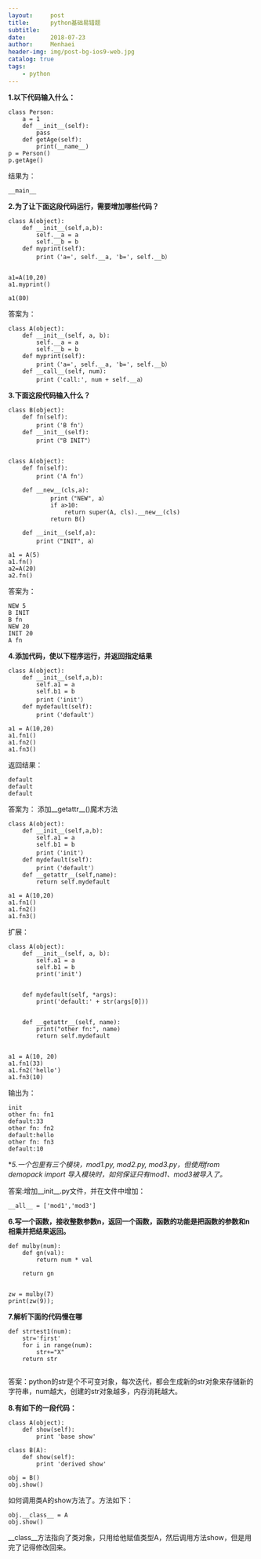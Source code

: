 ```yaml
---
layout:     post
title:      python基础易错题
subtitle:   
date:       2018-07-23
author:     Menhaei
header-img: img/post-bg-ios9-web.jpg
catalog: true
tags:
    - python
---
```

**1.以下代码输入什么：**

```
class Person:
    a = 1
    def __init__(self):
        pass
    def getAge(self):
        print(__name__)
p = Person()
p.getAge()
```

结果为：

```
__main__
```

**2.为了让下面这段代码运行，需要增加哪些代码？**

```
class A(object):
    def __init__(self,a,b):
        self.__a = a
        self.__b = b
    def myprint(self):
        print（'a=', self.__a, 'b=', self.__b）
    
 
a1=A(10,20)
a1.myprint()
 
a1(80)
```

答案为：

```
class A(object):
    def __init__(self, a, b):
        self.__a = a
        self.__b = b
    def myprint(self):
        print（'a=', self.__a, 'b=', self.__b）
    def __call__(self, num):
        print（'call:', num + self.__a）
```

**3.下面这段代码输入什么？**

```
class B(object):
    def fn(self):
        print（'B fn'）
    def __init__(self):
        print（"B INIT"）
 
 
class A(object):
    def fn(self):
        print（'A fn'）
 
    def __new__(cls,a):
            print（"NEW", a）
            if a>10:
                return super(A, cls).__new__(cls)
            return B()
 
    def __init__(self,a):
        print（"INIT", a）
 
a1 = A(5)
a1.fn()
a2=A(20)
a2.fn()
```

答案为：

```
NEW 5
B INIT
B fn
NEW 20
INIT 20
A fn
```

**4.添加代码，使以下程序运行，并返回指定结果**

```
class A(object):
    def __init__(self,a,b):
        self.a1 = a
        self.b1 = b
        print（'init'）
    def mydefault(self):
        print（'default'）
 
a1 = A(10,20)
a1.fn1()
a1.fn2()
a1.fn3()
```

返回结果：

```
default
default
default
```

答案为： 添加__getattr__()魔术方法

```
class A(object):
    def __init__(self,a,b):
        self.a1 = a
        self.b1 = b
        print（'init'）
    def mydefault(self):
        print（'default'）
    def __getattr__(self,name):
        return self.mydefault
 
a1 = A(10,20)
a1.fn1()
a1.fn2()
a1.fn3()
```

扩展：

```
class A(object):
    def __init__(self, a, b):
        self.a1 = a
        self.b1 = b
        print('init')


    def mydefault(self, *args):
        print('default:' + str(args[0]))


    def __getattr__(self, name):
        print("other fn:", name)
        return self.mydefault


a1 = A(10, 20)
a1.fn1(33)
a1.fn2('hello')
a1.fn3(10)
```

输出为：

```
init
other fn: fn1
default:33
other fn: fn2
default:hello
other fn: fn3
default:10
```

**5.一个包里有三个模块，mod1.py, mod2.py, mod3.py，但使用from demopack import *导入模块时，如何保证只有mod1、mod3被导入了。**

答案:增加__init__.py文件，并在文件中增加：

```
__all__ = ['mod1','mod3']
```

**6.写一个函数，接收整数参数n，返回一个函数，函数的功能是把函数的参数和n相乘并把结果返回。**

```
def mulby(num):
    def gn(val):
        return num * val
 
    return gn
 
 
zw = mulby(7)
print(zw(9));
```

**7.解析下面的代码慢在哪**

```
def strtest1(num):
    str='first'
    for i in range(num):
        str+="X"
    return str
    
```

答案：python的str是个不可变对象，每次迭代，都会生成新的str对象来存储新的字符串，num越大，创建的str对象越多，内存消耗越大。

**8.有如下的一段代码：**

```
class A(object):
    def show(self):
        print 'base show'

class B(A):
    def show(self):
        print 'derived show'
 
obj = B()
obj.show()
```

如何调用类A的show方法了。方法如下：

```
obj.__class__ = A
obj.show() 
```

__class__方法指向了类对象，只用给他赋值类型A，然后调用方法show，但是用完了记得修改回来。
